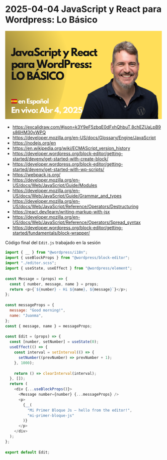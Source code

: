 # 2025-04-04 JavaScript y React para Wordpress: Lo Básico

[![](./thumbnail.png)](https://www.youtube.com/watch?v=vAyO9mQNzlU&t=6786s)

- https://excalidraw.com/#json=k3Y9eF5zbqE0dFxhQhbuT,8chEZUaLpB9s86HM30yWPQ
- https://developer.mozilla.org/en-US/docs/Glossary/Engine/JavaScript
- https://nodejs.org/en
- https://en.wikipedia.org/wiki/ECMAScript_version_history
- https://developer.wordpress.org/block-editor/getting-started/devenv/get-started-with-create-block/
- https://developer.wordpress.org/block-editor/getting-started/devenv/get-started-with-wp-scripts/
- https://webpack.js.org/
- https://developer.mozilla.org/en-US/docs/Web/JavaScript/Guide/Modules
- https://developer.mozilla.org/en-US/docs/Web/JavaScript/Guide/Grammar_and_types
- https://developer.mozilla.org/en-US/docs/Web/JavaScript/Reference/Operators/Destructuring
- https://react.dev/learn/writing-markup-with-jsx
- https://developer.mozilla.org/en-US/docs/Web/JavaScript/Reference/Operators/Spread_syntax
- https://developer.wordpress.org/block-editor/getting-started/fundamentals/block-wrapper/

Código final del `Edit.js` trabajado en la sesión

```js
import { __ } from "@wordpress/i18n";
import { useBlockProps } from "@wordpress/block-editor";
import "./editor.scss";
import { useState, useEffect } from "@wordpress/element";

const Message = (props) => {
  const { number, message, name } = props;
  return <p>{`${number} - Hi ${name}, ${message}`}</p>;
};

const messageProps = {
  message: "Good morning!",
  name: "Juanma",
};
const { message, name } = messageProps;

const Edit = (props) => {
  const [number, setNumber] = useState(0);
  useEffect(() => {
    const interval = setInterval(() => {
      setNumber((prevNumber) => prevNumber + 1);
    }, 1000);

    return () => clearInterval(interval);
  }, []);
  return (
    <div {...useBlockProps()}>
      <Message number={number} {...messageProps} />
      <p>
        {__(
          "Mi Primer Bloque Js – hello from the editor!",
          "mi-primer-bloque-js"
        )}
      </p>
    </div>
  );
};

export default Edit;
```
